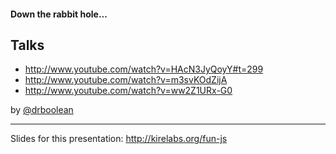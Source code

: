 #### Down the rabbit hole...
##  Talks

- http://www.youtube.com/watch?v=HAcN3JyQoyY#t=299
- http://www.youtube.com/watch?v=m3svKOdZijA
- http://www.youtube.com/watch?v=ww2Z1URx-G0

by [@drboolean](http://twitter.com/drboolean)

---
Slides for this presentation: http://kirelabs.org/fun-js